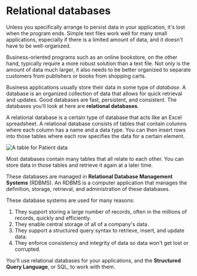 # Relational databases

Unless you specifically arrange to persist data in your application, it's lost when the program ends. Simple text files work well for many small applications, especially if there is a limited amount of data, and it doesn't have to be well-organized.

Business-oriented programs such as an online bookstore, on the other hand, typically require a more robust solution than a text file. Not only is the amount of data much larger, it also needs to be better organized to separate customers from publishers or books from shopping carts.

Business applications usually store their data in some type of _database_. A database is an organized collection of data that allows for quick retrieval and updates. Good databases are fast, persistent, and consistent. The databases you'll look at here are **relational databases**.

A relational database is a certain type of database that acts like an Excel spreadsheet. A relational database consists of tables that contain columns where each column has a name and a data type. You can then insert rows into those tables where each row specifies the data for a certain element.

![A table for Patient data](https://bootcamp-os-lms-prd-public.s3.us-west-2.amazonaws.com/content/875fb016898d0f8856d58cfa57cbb677.png)

Most databases contain many tables that all relate to each other. You can store data in those tables and retrieve it again at a later time.

These databases are managed in **Relational Database Management Systems** (RDBMS). An RDBMS is a computer application that manages the definition, storage, retrieval, and administration of these databases.

These database systems are used for many reasons:

1.  They support storing a large number of records, often in the millions of records, quickly and efficiently.
2.  They enable central storage of all of a company's data.
3.  They support a structured query syntax to retrieve, insert, and update data.
4.  They enforce consistency and integrity of data so data won't get lost or corrupted.

You'll use relational databases for your applications, and the **Structured Query Language**, or SQL, to work with them.